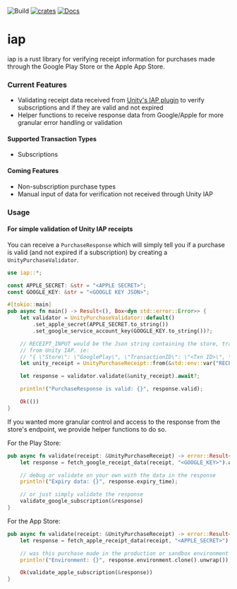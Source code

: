 ![Build](https://github.com/gameroasters/iap-rs/workflows/Build/badge.svg) 
[![crates][s1]][l1]
[![Docs][s2]][l2]

[s1]: https://img.shields.io/crates/v/iap.svg
[l1]: https://crates.io/crates/iap
[s2]: https://docs.rs/iap/badge.svg
[l2]: https://docs.rs/fb-api

# iap

iap is a rust library for verifying receipt information for purchases made through the Google Play Store or the Apple App Store.

### Current Features
- Validating receipt data received from [Unity's IAP plugin](https://docs.unity3d.com/Manual/UnityIAP.html) to verify subscriptions and if they are valid and not expired
- Helper functions to receive response data from Google/Apple for more granular error handling or validation

#### Supported Transaction Types
- Subscriptions

#### Coming Features
- Non-subscription purchase types
- Manual input of data for verification not received through Unity IAP

### Usage

#### For simple validation of Unity IAP receipts
You can receive a `PurchaseResponse` which will simply tell you if a purchase is valid (and not expired if a subscription) by creating a `UnityPurchaseValidator`.

```rust
use iap::*;

const APPLE_SECRET: &str = "<APPLE SECRET>";
const GOOGLE_KEY: &str = "<GOOGLE KEY JSON>";

#[tokio::main]
pub async fn main() -> Result<(), Box<dyn std::error::Error>> {
    let validator = UnityPurchaseValidator::default()
        .set_apple_secret(APPLE_SECRET.to_string())
        .set_google_service_account_key(GOOGLE_KEY.to_string())?;

    // RECEIPT_INPUT would be the Json string containing the store, transaction id, and payload
    // from Unity IAP. ie:
    // "{ \"Store\": \"GooglePlay\", \"TransactionID\": \"<Txn ID>\", \"Payload\": \"<Payload>\" }"
    let unity_receipt = UnityPurchaseReceipt::from(&std::env::var("RECEIPT_INPUT")?)?;

    let response = validator.validate(&unity_receipt).await?;

    println!("PurchaseResponse is valid: {}", response.valid);

    Ok(())
}
```

If you wanted more granular control and access to the response from the store's endpoint, we provide helper functions to do so.

For the Play Store:
```rust
pub async fn validate(receipt: &UnityPurchaseReceipt) -> error::Result<PurchaseResponse> {
    let response = fetch_google_receipt_data(receipt, "<GOOGLE_KEY>").await?;

    // debug or validate on your own with the data in the response
    println!("Expiry data: {}", response.expiry_time);

    // or just simply validate the response
    validate_google_subscription(&response)
}
```

For the App Store:
```rust
pub async fn validate(receipt: &UnityPurchaseReceipt) -> error::Result<PurchaseResponse> {
    let response = fetch_apple_receipt_data(receipt, "<APPLE_SECRET>").await?;

    // was this purchase made in the production or sandbox environment
    println!("Environment: {}", response.environment.clone().unwrap());

    Ok(validate_apple_subscription(&response))
}
```
